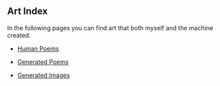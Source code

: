 ## Art Index

In the following pages you can find art that both myself and the machine created.

- [Human Poems](poems.md)

- [Generated Poems](generated-poems.md)

- [Generated Images](generated-images.md)
